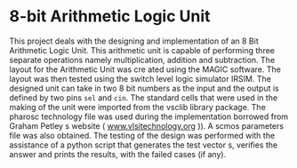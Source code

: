 # 8-bit Arithmetic Logic Unit

This project deals with the designing and implementation of an 8 Bit Arithmetic Logic Unit. This arithmetic unit is capable of performing three separate operations namely multiplication, addition and subtraction. The layout for the Arithmetic Unit was cre ated using the MAGIC software. The layout was then tested using the switch level logic simulator IRSIM. 
The designed unit can take in two 8 bit numbers as the input and the output is defined by two pins `sel` and `cin`.
The standard cells that were used in the making of the unit were imported from the vsclib library package. The pharosc technology file was used during the implementation borrowed from Graham Petley s website ( www.vlsitechnology.org )). A scmos parameters file was also obtained. The testing of the design was performed with the assistance of a python script that generates the test vector s, verifies the answer and prints the results, with the failed cases (if any).
